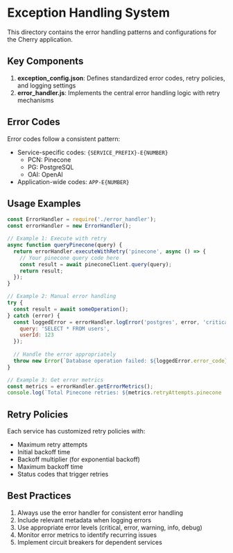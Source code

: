 # Exception Handling System

This directory contains the error handling patterns and configurations for the Cherry application.

## Key Components

1. **exception_config.json**: Defines standardized error codes, retry policies, and logging settings
2. **error_handler.js**: Implements the central error handling logic with retry mechanisms

## Error Codes

Error codes follow a consistent pattern:
- Service-specific codes: `{SERVICE_PREFIX}-E{NUMBER}`
  - PCN: Pinecone
  - PG: PostgreSQL
  - OAI: OpenAI
- Application-wide codes: `APP-E{NUMBER}`

## Usage Examples

```javascript
const ErrorHandler = require('./error_handler');
const errorHandler = new ErrorHandler();

// Example 1: Execute with retry
async function queryPinecone(query) {
  return errorHandler.executeWithRetry('pinecone', async () => {
    // Your pinecone query code here
    const result = await pineconeClient.query(query);
    return result;
  });
}

// Example 2: Manual error handling
try {
  const result = await someOperation();
} catch (error) {
  const loggedError = errorHandler.logError('postgres', error, 'critical', {
    query: 'SELECT * FROM users',
    userId: 123
  });
  
  // Handle the error appropriately
  throw new Error(`Database operation failed: ${loggedError.error_code}`);
}

// Example 3: Get error metrics
const metrics = errorHandler.getErrorMetrics();
console.log(`Total Pinecone retries: ${metrics.retryAttempts.pinecone || 0}`);
```

## Retry Policies

Each service has customized retry policies with:
- Maximum retry attempts
- Initial backoff time
- Backoff multiplier (for exponential backoff)
- Maximum backoff time
- Status codes that trigger retries

## Best Practices

1. Always use the error handler for consistent error handling
2. Include relevant metadata when logging errors
3. Use appropriate error levels (critical, error, warning, info, debug)
4. Monitor error metrics to identify recurring issues
5. Implement circuit breakers for dependent services
